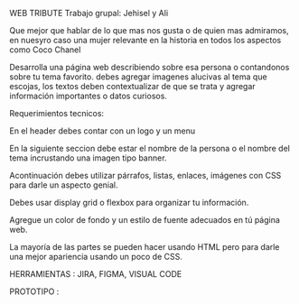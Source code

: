 WEB TRIBUTE
Trabajo grupal: Jehisel y Ali

Que mejor que hablar de lo que mas nos gusta o de quien mas admiramos, en nuesyro caso una mujer relevante en la historia en todos los aspectos como Coco Chanel

Desarrolla una página web describiendo sobre esa persona o contandonos sobre tu tema favorito. debes agregar  imagenes alucivas al tema que escojas, los  textos deben contextualizar de que se trata y agregar información importantes o datos curiosos.

Requerimientos tecnicos:

En el header debes contar con un logo y un menu

En la siguiente seccion debe estar el nombre de la persona o el nombre del tema incrustando una imagen tipo banner.

Acontinuación debes  utilizar párrafos, listas, enlaces, imágenes con CSS para darle un aspecto genial.

Debes usar display grid o  flexbox para organizar tu información.

Agregue un color de fondo y un estilo de fuente adecuados en tú página web.

La mayoría de las partes se pueden hacer usando HTML pero para darle una mejor apariencia usando un poco de CSS.

HERRAMIENTAS : JIRA, FIGMA, VISUAL CODE

PROTOTIPO : 
 